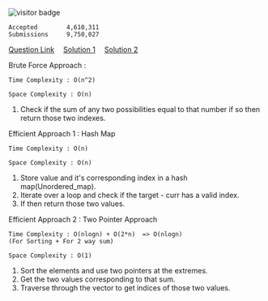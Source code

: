 ![visitor badge](https://visitor-badge.glitch.me/badge?page_id=yvrakesh.Leetcode-0001)

    Accepted        4,610,311
    Submissions     9,750,027
[Question Link](https://leetcode.com/problems/two-sum/) &emsp;[Solution 1](https://github.com/yvrakesh/Leetcode/blob/main/code/0001/sol1.cpp) &emsp;[Solution 2](https://github.com/yvrakesh/Leetcode/blob/main/code/0001/sol2.cpp)

Brute Force Approach :

    Time Complexity : O(n^2)

    Space Complexity : O(n)
1. Check if the sum of any two possibilities equal to that number if so then return those two indexes.

Efficient Approach 1 : Hash Map 

    Time Complexity : O(n)

    Space Complexity : O(n)
1. Store value and it's corresponding index in a hash map(Unordered_map).
2. Iterate over a loop and check if the target - curr has a valid index.
3. If then return those two values.

Efficient Approach 2 :  Two Pointer Approach

    Time Complexity : O(nlogn) + O(2*n)  => O(nlogn) 
    (For Sorting + For 2 way sum)

    Space Complexity : O(1)
                 
1. Sort the elements and use two pointers at the extremes.
2. Get the two values corresponding to that sum.
3. Traverse through the vector to get indices of those two values. 